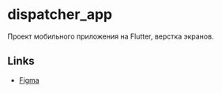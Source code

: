 # dispatcher_app

Проект мобильного приложения на Flutter, верстка экранов.

## Links

- [Figma](https://www.figma.com/design/m93qHDk8gQVywYY1VZaBKh/Kiparo.com-Dispatcher-app?node-id=3-251&t=ofmmCkMHBdeMekKp-4)
